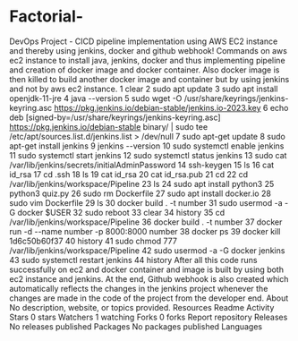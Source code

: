# Factorial-

DevOps Project - CICD pipeline implementation using AWS EC2 instance and thereby using jenkins, docker and github webhook!
Commands on aws ec2 instance to install java, jenkins, docker and thus implementing pipeline and creation of docker image and docker container. Also docker image is then killed to build another docker image and container but by using jenkins and not by aws ec2 instance.
1  clear 
2  sudo apt update
3  sudo apt install openjdk-11-jre
4  java --version
5  sudo wget -O /usr/share/keyrings/jenkins-keyring.asc   https://pkg.jenkins.io/debian-stable/jenkins.io-2023.key
6  echo deb [signed-by=/usr/share/keyrings/jenkins-keyring.asc]   https://pkg.jenkins.io/debian-stable binary/ | sudo tee   /etc/apt/sources.list.d/jenkins.list > /dev/null
7  sudo apt-get update
8  sudo apt-get install jenkins
9  jenkins --version
10  sudo systemctl enable jenkins
11  sudo systemctl start jenkins
12  sudo systemctl status jenkins
13  sudo cat /var/lib/jenkins/secrets/initialAdminPassword
14  ssh-keygen
15  ls
16  cat id_rsa
17  cd .ssh
18  ls
19  cat id_rsa
20  cat id_rsa.pub
21  cd
22  cd /var/lib/jenkins/workspace/Pipeline
23  ls
24  sudo apt install python3
25  python3 quiz.py
26  sudo rm Dockerfile
27  sudo apt install docker.io
28  sudo vim Dockerfile
29  ls
30  docker build . -t number
31  sudo usermod -a -G docker $USER
32  sudo reboot
33  clear
34  history
35  cd /var/lib/jenkins/workspace/Pipeline
36  docker build . -t number
37  docker run -d --name number -p 8000:8000 number
38  docker ps
39  docker kill 1d6c50b60f37
40  history
41  sudo chmod 777 /var/lib/jenkins/workspace/Pipeline
42  sudo usermod -a -G docker jenkins
43  sudo systemctl restart jenkins
44  history
After all this code runs successfully on ec2 and docker container and image is built by using both ec2 instance and jenkins.
At the end, Github webhook is also created which automatically reflects the changes in the jenkins project whenever the changes are made in the code of the project from the developer end.
About
No description, website, or topics provided. 
Resources
 Readme 
 Activity 
Stars
 0 stars 
Watchers
 1 watching 
Forks
 0 forks 
Report repository 
Releases 
No releases published
Packages 
No packages published 
Languages


